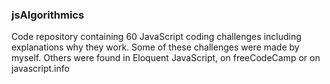 ### jsAlgorithmics

Code repository containing 60 JavaScript coding challenges including explanations why they work. Some of these challenges were made by myself. Others were found in Eloquent JavaScript, on freeCodeCamp or on javascript.info
